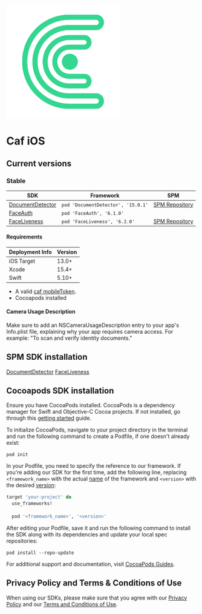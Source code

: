 ![Caf](https://github.com/combateafraude/iOS/raw/main/images/caf_icon.png)

# Caf iOS

## Current versions

### Stable

| SDK | Framework | SPM |
| ------- | ------------- | ------- |
| [DocumentDetector](https://docs.caf.io/sdks/ios/getting-started/document-detector/v9-or-above) | `pod 'DocumentDetector', '15.0.1'` | [SPM Repository](https://github.com/combateafraude/DocumentDetector) |
| [FaceAuth](https://docs.caf.io/sdks/ios/getting-started/faceauth) | `pod 'FaceAuth', '6.1.0'` |
| [FaceLiveness](https://docs.caf.io/sdks/ios/getting-started/faceliveness) | `pod 'FaceLiveness', '6.2.0'` | [SPM Repository](https://github.com/combateafraude/FaceLiveness) |

#### Requirements

| Deployment Info | Version |
| --------------- | ------- |
| iOS Target | 13.0+ |
| Xcode | 15.4+ |
| Swift | 5.10+ |

- A valid [caf mobileToken](https://docs.caf.io/sdks/access-token).
- Cocoapods installed

#### Camera Usage Description

Make sure to add an NSCameraUsageDescription entry to your app's Info.plist file, explaining why your app requires camera access. For example: "To scan and verify identity documents."

## SPM SDK installation

[DocumentDetector](https://github.com/combateafraude/DocumentDetector/blob/main/README.md)
[FaceLiveness](https://github.com/combateafraude/FaceLiveness/blob/main/README.md)

## Cocoapods SDK installation

Ensure you have CocoaPods installed. CocoaPods is a dependency manager for Swift and Objective-C Cocoa projects. If not installed, go through this [getting started](https://guides.cocoapods.org/using/getting-started.html) guide.

To initialize CocoaPods, navigate to your project directory in the terminal and run the following command to create a Podfile, if one doesn't already exist:

```console
pod init
```

In your Podfile, you need to specify the reference to our framework. If you're adding our SDK for the first time, add the following line, replacing `<framework_name>` with the actual [name](#stable) of the framework and `<version>` with the desired [version](#stable):

```ruby
target 'your-project' do
  use_frameworks!

  pod '<framework_name>', '<version>'
```

After editing your Podfile, save it and run the following command to install the SDK along with its dependencies and update your local spec repositories:

```console
pod install --repo-update
```

For additional support and documentation, visit [CocoaPods Guides](https://guides.cocoapods.org).

## Privacy Policy and Terms & Conditions of Use

When using our SDKs, please make sure that you agree with our [Privacy Policy](https://en.caf.io/politicas/politicas-de-privacidade) and our [Terms and Conditions of Use](https://en.caf.io/politicas/termos-e-condicoes-de-uso).
